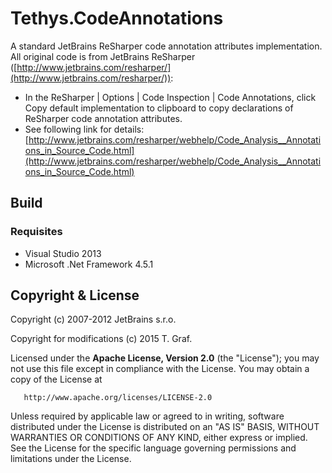 Tethys.CodeAnnotations
======================

A standard JetBrains ReSharper code annotation attributes implementation.
All original code is from JetBrains ReSharper ([http://www.jetbrains.com/resharper/](http://www.jetbrains.com/resharper/)):

* In the ReSharper | Options | Code Inspection | Code Annotations, 
  click Copy default implementation to clipboard to copy declarations
  of ReSharper code annotation attributes. 
* See following link for details:
  [http://www.jetbrains.com/resharper/webhelp/Code_Analysis__Annotations_in_Source_Code.html](http://www.jetbrains.com/resharper/webhelp/Code_Analysis__Annotations_in_Source_Code.html)

## Build ##

### Requisites ###

* Visual Studio 2013
* Microsoft .Net Framework 4.5.1

## Copyright & License ##

Copyright (c) 2007-2012 JetBrains s.r.o.

Copyright for modifications (c) 2015 T. Graf.

Licensed under the **Apache License, Version 2.0** (the "License");
you may not use this file except in compliance with the License.
You may obtain a copy of the License at

       http://www.apache.org/licenses/LICENSE-2.0

Unless required by applicable law or agreed to in writing, software distributed under the License is distributed on an "AS IS" BASIS, WITHOUT WARRANTIES OR CONDITIONS OF ANY KIND, either express or implied.
See the License for the specific language governing permissions and limitations under the License.
